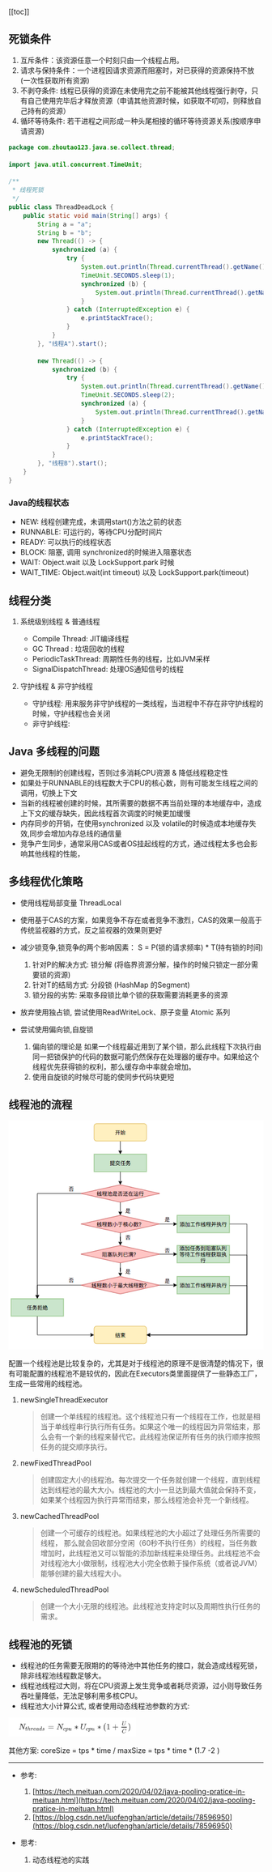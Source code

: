 [[toc]]

## 死锁条件

1. 互斥条件：该资源任意一个时刻只由一个线程占用。
2. 请求与保持条件：一个进程因请求资源而阻塞时，对已获得的资源保持不放(一次性获取所有资源)
3. 不剥夺条件: 线程已获得的资源在未使用完之前不能被其他线程强行剥夺，只有自己使用完毕后才释放资源（申请其他资源时候，如获取不叨叨，则释放自己持有的资源）
4. 循环等待条件: 若干进程之间形成一种头尾相接的循环等待资源关系(按顺序申请资源)

```java
package com.zhoutao123.java.se.collect.thread;

import java.util.concurrent.TimeUnit;

/**
 * 线程死锁
 */
public class ThreadDeadLock {
    public static void main(String[] args) {
        String a = "a";
        String b = "b";
        new Thread(() -> {
            synchronized (a) {
                try {
                    System.out.println(Thread.currentThread().getName() + "获取到A锁");
                    TimeUnit.SECONDS.sleep(1);
                    synchronized (b) {
                        System.out.println(Thread.currentThread().getName() + "获取到B锁");
                    }
                } catch (InterruptedException e) {
                    e.printStackTrace();
                }
            }
        }, "线程A").start();

        new Thread(() -> {
            synchronized (b) {
                try {
                    System.out.println(Thread.currentThread().getName() + "获取到B锁");
                    TimeUnit.SECONDS.sleep(2);
                    synchronized (a) {
                        System.out.println(Thread.currentThread().getName() + "获取到A锁");
                    }
                } catch (InterruptedException e) {
                    e.printStackTrace();
                }
            }
        }, "线程B").start();
    }
}
```

### Java的线程状态
+ NEW: 线程创建完成，未调用start()方法之前的状态
+ RUNNABLE: 可运行的，等待CPU分配时间片
+ READY: 可以执行的线程状态
+ BLOCK: 阻塞, 调用 synchronized的时候进入阻塞状态
+ WAIT: Object.wait 以及 LockSupport.park 时候
+ WAIT_TIME: Object.wait(int timeout) 以及 LockSupport.park(timeout) 


## 线程分类

1. 系统级别线程 & 普通线程
    + Compile Thread: JIT编译线程
    + GC Thread : 垃圾回收的线程
    + PeriodicTaskThread: 周期性任务的线程，比如JVM采样
    + SignalDispatchThread: 处理OS通知信号的线程

2. 守护线程 & 非守护线程
    + 守护线程: 用来服务非守护线程的一类线程，当进程中不存在非守护线程的时候，守护线程也会关闭
    + 非守护线程:

## Java 多线程的问题

+ 避免无限制的创建线程，否则过多消耗CPU资源 & 降低线程稳定性
+ 如果处于RUNNABLE的线程数大于CPU的核心数，则有可能发生线程之间的调用，切换上下文
+ 当新的线程被创建的时候，其所需要的数据不再当前处理的本地缓存中，造成上下文的缓存缺失，因此线程首次调度的时候更加缓慢
+ 内存同步的开销，在使用synchronized 以及 volatile的时候造成本地缓存失效,同步会增加内存总线的通信量
+ 竞争产生同步，通常采用CAS或者OS挂起线程的方式，通过线程太多也会影响其他线程的性能，

## 多线程优化策略

+ 使用线程局部变量 ThreadLocal
+ 使用基于CAS的方案，如果竞争不存在或者竞争不激烈，CAS的效果一般高于传统监视器的方式，反之监视器的效果则更好
+ 减少锁竞争,锁竞争的两个影响因素： S = P(锁的请求频率) * T(持有锁的时间)
    1. 针对P的解决方式: 锁分解 (将临界资源分解，操作的时候只锁定一部分需要锁的资源)
    2. 针对T的结局方式: 分段锁 (HashMap 的Segment)
    3. 锁分段的劣势: 采取多段锁比单个锁的获取需要消耗更多的资源

+ 放弃使用独占锁, 尝试使用ReadWriteLock、原子变量 Atomic 系列
+ 尝试使用偏向锁,自旋锁
    1. 偏向锁的理论是 如果一个线程最近用到了某个锁，那么此线程下次执行由同一把锁保护的代码的数据可能仍然保存在处理器的缓存中。如果给这个线程优先获得锁的权利，那么缓存命中率就会增加。
    2. 使用自旋锁的时候尽可能的使同步代码块更短

## 线程池的流程
![xx](./img/thread_pool.png)


配置一个线程池是比较复杂的，尤其是对于线程池的原理不是很清楚的情况下，很有可能配置的线程池不是较优的，因此在Executors类里面提供了一些静态工厂，生成一些常用的线程池。

1. newSingleThreadExecutor
   > 创建一个单线程的线程池。这个线程池只有一个线程在工作，也就是相当于单线程串行执行所有任务。如果这个唯一的线程因为异常结束，那么会有一个新的线程来替代它。此线程池保证所有任务的执行顺序按照任务的提交顺序执行。

2. newFixedThreadPool
    > 创建固定大小的线程池。每次提交一个任务就创建一个线程，直到线程达到线程池的最大大小。线程池的大小一旦达到最大值就会保持不变，如果某个线程因为执行异常而结束，那么线程池会补充一个新线程。

3. newCachedThreadPool
    > 创建一个可缓存的线程池。如果线程池的大小超过了处理任务所需要的线程，
    那么就会回收部分空闲（60秒不执行任务）的线程，当任务数增加时，此线程池又可以智能的添加新线程来处理任务。此线程池不会对线程池大小做限制，线程池大小完全依赖于操作系统（或者说JVM）能够创建的最大线程大小。

4. newScheduledThreadPool
    > 创建一个大小无限的线程池。此线程池支持定时以及周期性执行任务的需求。


## 线程池的死锁

+ 线程池的任务需要无限期的的等待池中其他任务的接口，就会造成线程死锁，除非线程池线程数足够大。
+ 线程池线程过大则，将在CPU资源上发生竞争或者耗尽资源，过小则导致任务吞吐量降低，无法足够利用多核CPU。
+ 线程池大小计算公式, 或者使用动态线程池参数的方式:

<div style="width: 50%">
  <img src="./img/thread_pool_core_size.png" alt="222"/>
</div>

其他方案: coreSize = tps * time / maxSize = tps * time * (1.7 -2 )

--- 

+ 参考:
    1. [https://tech.meituan.com/2020/04/02/java-pooling-pratice-in-meituan.html](https://tech.meituan.com/2020/04/02/java-pooling-pratice-in-meituan.html)
    2. [https://blog.csdn.net/luofenghan/article/details/78596950](https://blog.csdn.net/luofenghan/article/details/78596950)

+ 思考:
    1. 动态线程池的实践
    <div style="width: 50%">
       <img  alt="" src="https://p0.meituan.net/travelcube/6c0091e92e90f50f89fd83f3b9eb5472135718.png"/>
    </div>
